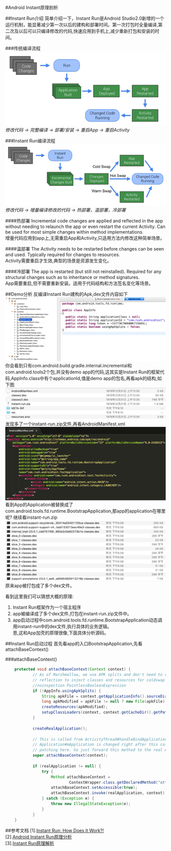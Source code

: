 #Android Instant原理剖析

##Instant Run介绍
简单介绍一下，Instant Run是Android Studio2.0新增的一个运行机制，能显著减少第一次以后的建构和部署时间。第一次打包时全量编译,第二次及以后可以只编译修改的代码,快速应用到手机上,减少重新打包和安装的时间。

###传统编译流程
![](pic/1.png)<br>
*修改代码 -> 完整编译 -> 部署/安装 -> 重启App -> 重启Activity*<br>

###Instant Run编译流程
![](pic/2.png)<br>
*修改代码 -> 增量编译修改的代码 -> 热部署，温部署，冷部署*<br>

####热部署
Incremental code changes are applied and reflected in the app without needing to relaunch the app or even restart the current Activity. Can be used for most simple changes within method implementations.<br>
增量代码应用到app上,无需重启App和Activity,只适用方法内修改这种简单场景。

####温部署
The Activity needs to be restarted before changes can be seen and used. Typically required for changes to resources.<br>
Activity需要重启才生效,典型的场景是资源发生变化。

####冷部署
The app is restarted (but still not reinstalled). Required for any structural changes such as to inheritance or method signatures.<br>
App需要重启,但不需要重新安装。适用于代码结构和方法签名变化等场景。

##Demo分析
反编译Instant Run建构的Apk,dex文件内容如下<br>
![](pic/3.png)<br>
你会看到只有com.android.build.gradle.internal.incremental和com.android.tools2个包,并没有demo app的代码,这其实是Instant Run的框架代码,AppInfo.class中有个applicationId,值是demo app的包名,再看apk的结构,如下图<br>
![](pic/4.jpg)<br>
发现多了一个instant-run.zip文件,再看AndroidManifest.xml<br>
![](pic/5.jpg)<br>
看到App的Application被替换成了com.android.tools.fd.runtime.BootstrapApplication,那app的application在哪里呢? 继续看instant-run.zip<br>
![](pic/6.jpg)<br>
原来app被打包成了多个dex文件。

看到这里我们可以猜想大概的原理:<br>
1. Instant Run框架作为一个宿主程序<br>
2. app被编译成了多个dex文件,打包在instant-run.zip文件中。<br>
3. app启动过程中com.android.tools.fd.runtime.BootstrapApplication动态调用instant-run中的dex文件,执行具体的业务逻辑。<br>
恩,这和App加壳的原理很像,下面具体分析源码。

##Instant Run启动过程
首先看app的入口BootstrapApplication,先看attachBaseContext()

###attachBaseContext()
```java
    protected void attachBaseContext(Context context) {
            // As of Marshmallow, we use APK splits and don't need to rely on
            // reflection to inject classes and resources for coldswap
            //noinspection PointlessBooleanExpression
            if (!AppInfo.usingApkSplits) {
                String apkFile = context.getApplicationInfo().sourceDir;
                long apkModified = apkFile != null ? new File(apkFile).lastModified() : 0L;
                createResources(apkModified);
                setupClassLoaders(context, context.getCacheDir().getPath(), apkModified);
            }

            createRealApplication();

            // This is called from ActivityThread#handleBindApplication() -> LoadedApk#makeApplication().
            // Application#mApplication is changed right after this call, so we cannot do the monkey
            // patching here. So just forward this method to the real Application instance.
            super.attachBaseContext(context);

            if (realApplication != null) {
                try {
                    Method attachBaseContext =
                            ContextWrapper.class.getDeclaredMethod("attachBaseContext", Context.class);
                    attachBaseContext.setAccessible(true);
                    attachBaseContext.invoke(realApplication, context);
                } catch (Exception e) {
                    throw new IllegalStateException(e);
                }
            }
    }
```

##参考文档
[1].[Instant Run: How Does it Work?!](https://medium.com/google-developers/instant-run-how-does-it-work-294a1633367f#.9q7cddaie)<br>
[2].[Android Instant Run原理分析](https://github.com/nuptboyzhb/AndroidInstantRun)<br>
[3].[Instant Run原理解析](http://www.jianshu.com/p/0400fb58d086)<br>